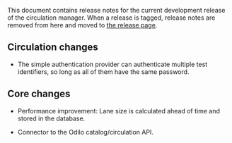This document contains release notes for the current development
release of the circulation manager. When a release is tagged, release
notes are removed from here and moved to [the release page](https://github.com/NYPL-Simplified/circulation/releases/).

## Circulation changes

* The simple authentication provider can authenticate multiple test
  identifiers, so long as all of them have the same password.

## Core changes

* Performance improvement: Lane size is calculated ahead of time and
  stored in the database.

* Connector to the Odilo catalog/circulation API.

